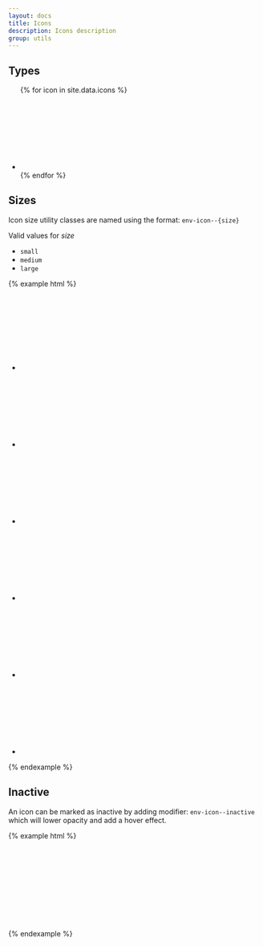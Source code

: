 ```yaml
---
layout: docs
title: Icons
description: Icons description
group: utils
---
```


## Types ##

<div class="icons-demo">
   <ul class="env-list env-list--horizontal--fixed env-list--horizontal--fixed--6">
      {% for icon in site.data.icons %}
      <li class="env-list__item" title="env{{ icon.className }}">
         <svg class="env-icon">
            <use xlink:href="{{ site.baseurl }}/assets/envision/envision-icons.svg#{{ icon.className }}"></use>
         </svg>
      </li>
      {% endfor %}
   </ul>
</div>

## Sizes ##

Icon size utility classes are named using the format: `env-icon--{size}`

Valid values for _size_
* `small`
* `medium`
* `large`

{% example html %}

<div class="icons-demo">
   <ul class="env-list env-list--horizontal">
      <li class="env-list__item">
         <svg class="env-icon env-icon--x-small">
            <use xlink:href="{{ site.baseurl }}/assets/envision/envision-icons.svg#icon-user"></use>
         </svg>
      </li>
      <li class="env-list__item">
         <svg class="env-icon env-icon--small">
            <use xlink:href="{{ site.baseurl }}/assets/envision/envision-icons.svg#icon-user"></use>
         </svg>
      </li>
      <li class="env-list__item">
         <svg class="env-icon env-icon--medium">
            <use xlink:href="{{ site.baseurl }}/assets/envision/envision-icons.svg#icon-user"></use>
         </svg>
      </li>
      <li class="env-list__item">
         <svg class="env-icon env-icon--large">
            <use xlink:href="{{ site.baseurl }}/assets/envision/envision-icons.svg#icon-user"></use>
         </svg>
      </li>
      <li class="env-list__item">
         <svg class="env-icon env-icon--x-large">
            <use xlink:href="{{ site.baseurl }}/assets/envision/envision-icons.svg#icon-user"></use>
         </svg>
      </li>
      <li class="env-list__item">
         <svg class="env-icon env-icon--xx-large">
            <use xlink:href="{{ site.baseurl }}/assets/envision/envision-icons.svg#icon-user"></use>
         </svg>
      </li>
   </ul>
</div>

{% endexample %}

## Inactive ##

An icon can be marked as inactive by adding modifier: `env-icon--inactive` which will lower opacity and add a hover effect.

{% example html %}

<div class="sv-d--flex sv-justify-content--center">
   <svg class="env-icon env-icon--xx-large env-icon--inactive">
      <use xlink:href="{{ site.baseurl }}/assets/envision/envision-icons.svg#icon-user"></use>
   </svg>
</div>

{% endexample %}
